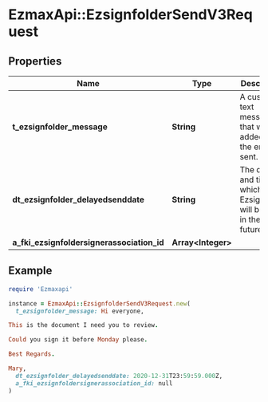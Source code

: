 # EzmaxApi::EzsignfolderSendV3Request

## Properties

| Name | Type | Description | Notes |
| ---- | ---- | ----------- | ----- |
| **t_ezsignfolder_message** | **String** | A custom text message that will be added to the email sent. |  |
| **dt_ezsignfolder_delayedsenddate** | **String** | The date and time at which the Ezsignfolder will be sent in the future. | [optional] |
| **a_fki_ezsignfoldersignerassociation_id** | **Array&lt;Integer&gt;** |  |  |

## Example

```ruby
require 'Ezmaxapi'

instance = EzmaxApi::EzsignfolderSendV3Request.new(
  t_ezsignfolder_message: Hi everyone,

This is the document I need you to review.

Could you sign it before Monday please.

Best Regards.

Mary,
  dt_ezsignfolder_delayedsenddate: 2020-12-31T23:59:59.000Z,
  a_fki_ezsignfoldersignerassociation_id: null
)
```

